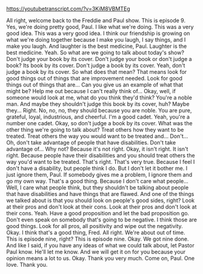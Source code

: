 https://youtubetranscript.com/?v=3KiM8VBMTEg

 All right, welcome back to the Freddie and Paul show. This is episode 9. Yes, we're doing pretty good, Paul. I like what we're doing. This was a very good idea. This was a very good idea. I think our friendship is growing on what we're doing together because I make you laugh, I say things, and I make you laugh. And laughter is the best medicine, Paul. Laughter is the best medicine. Yeah. So what are we going to talk about today's show? Don't judge your book by its cover. Don't judge your book or don't judge a book? Its book by its cover. Don't judge a book by its cover. Yeah, don't judge a book by its cover. So what does that mean? That means look for good things out of things that are improvement needed. Look for good things out of things that are... Can you give us an example of what that might be? Help me out because I can't really think of... Okay, well, if someone would look at me, what do you think they'd think? You're a noble man. And maybe they shouldn't judge this book by its cover, huh? Maybe they... Right. No, no, no, they should because you are noble. You are pure, grateful, loyal, industrious, and cheerful. I'm a good cadet. Yeah, you're a number one cadet. Okay, so don't judge a book by its cover. What was the other thing we're going to talk about? Treat others how they want to be treated. Treat others the way you would want to be treated and... Don't... Oh, don't take advantage of people that have disabilities. Don't take advantage of... Why not? Because it's not right. Okay, it isn't right. It isn't right. Because people have their disabilities and you should treat others the way you'd want to be treated. That's right. That's very true. Because I feel I don't have a disability, but people think I do. But I don't let it bother me. I just ignore them, Paul. If somebody gives me a problem, I ignore them and go my own way. That's a good thing. Because I don't care what people... Well, I care what people think, but they shouldn't be talking about people that have disabilities and have things that are flawed. And one of the things we talked about is that you should look on people's good sides, right? Look at their pros and don't look at their cons. Look at their pros and don't look at their cons. Yeah. Have a good proposition and let the bad proposition go. Don't even speak on somebody that's going to be negative. I think those are good things. Look for all pros, all positivity and wipe out the negativity. Okay. I think that's a good thing, Fred. All right. We're about out of time. This is episode nine, right? This is episode nine. Okay. We got nine done. And like I said, if you have any ideas of what we could talk about, let Pastor Paul know. He'll let me know. And we will get it on for you because your opinion means a lot to us. Okay. Thank you very much. Come on, Paul. One love. Thank you.